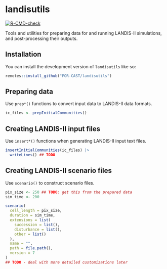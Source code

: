 # landisutils

<!-- badges: start -->
[![R-CMD-check](https://github.com/FOR-CAST/landisutils/actions/workflows/R-CMD-check.yaml/badge.svg)](https://github.com/FOR-CAST/landisutils/actions/workflows/R-CMD-check.yaml)
<!-- badges: end -->

Tools and utilities for preparing data for and running LANDIS-II simulations, and post-processing their outputs.

## Installation

You can install the development version of `landisutils` like so:

``` r
remotes::install_github("FOR-CAST/landisutils")
```

## Preparing data

Use `prep*()` functions to convert input data to LANDIS-II data formats.

```r
ic_files <- prepInitialCommunities()
```

## Creating LANDIS-II input files

Use `insert*()` functions when generating LANDIS-II input text files.

``` r
insertInitialCommunities(ic_files) |>
  writeLines() ## TODO
```

## Creating LANDIS-II scenario files

Use `scenario()` to construct scenario files.

```r
pix_size <- 250 ## TODO: get this from the prepared data
sim_time <- 200

scenario(
  cell_length = pix_size,
  duration = sim_time,
  extensions = list(
    succession = list(),
    disturbance = list(),
    other = list()
  ),
  name = "",
  path = file.path(),
  version = 7
)
## TODO - deal with more detailed customizations later
```
